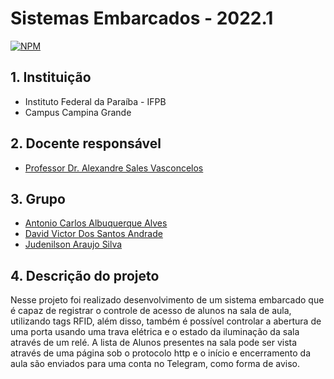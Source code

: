 # Sistemas Embarcados - 2022.1

[![NPM](https://img.shields.io/npm/l/react)](https://github.com/Judenilson/projeto_se/blob/main/LICENSE)

## 1. Instituição

-   Instituto Federal da Paraíba - IFPB
-   Campus Campina Grande

## 2. Docente responsável

-   [Professor Dr. Alexandre Sales Vasconcelos](https://github.com/alexandresvifpb)

## 3. Grupo

-   [Antonio Carlos Albuquerque Alves](https://github.com/antonio357)
-   [David Victor Dos Santos Andrade](https://github.com/davidvictor66)
-   [Judenilson Araujo Silva](https://github.com/Judenilson)

## 4. Descrição do projeto

Nesse projeto foi realizado desenvolvimento de um sistema embarcado que é capaz de registrar o controle de acesso de alunos na sala de aula, utilizando tags RFID, além disso, também é possível controlar a abertura de uma porta usando uma trava elétrica e o estado da iluminação da sala através de um relé. A lista de Alunos presentes na sala pode ser vista através de uma página sob o protocolo http e o início e encerramento da aula são enviados para uma conta no Telegram, como forma de aviso.
